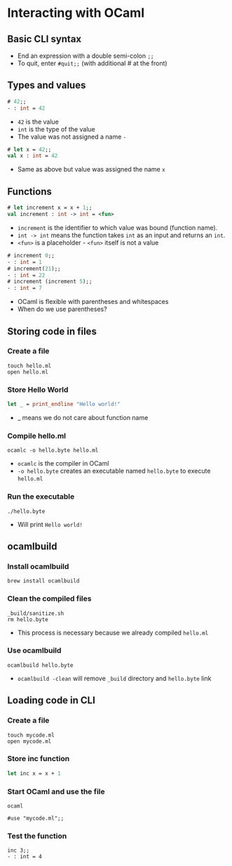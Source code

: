 # Interacting with OCaml

## Basic CLI syntax

- End an expression with a double semi-colon `;;`
- To quit, enter `#quit;;` (with additional # at the front)

## Types and values

```ocaml
# 42;;
- : int = 42
```
+ `42` is the value
+ `int` is the type of the value
+ The value was not assigned a name `-`

```ocaml
# let x = 42;;
val x : int = 42
```
+ Same as above but value was assigned the name `x`

## Functions

```ocaml
# let increment x = x + 1;;
val increment : int -> int = <fun>
```

+ `increment` is the identifier to which value was bound (function name).
+ `int -> int` means the function takes `int` as an input and returns an `int`.
+ `<fun>` is a placeholder - `<fun>` itself is not a value

```ocaml
# increment 0;;
- : int = 1
# increment(21);;
- : int = 22
# increment (increment 5);;
- : int = 7
```

+ OCaml is flexible with parentheses and whitespaces
+ When do we use parentheses?

## Storing code in files

### Create a file
```
touch hello.ml
open hello.ml
```

### Store Hello World
```ocaml
let _ = print_endline "Hello world!"
```
- _ means we do not care about function name

### Compile hello.ml
```
ocamlc -o hello.byte hello.ml
```
- `ocamlc` is the compiler in OCaml
- `-o hello.byte` creates an executable named `hello.byte` to execute `hello.ml`

### Run the executable
```
./hello.byte
```
- Will print `Hello world!`

## ocamlbuild

### Install ocamlbuild
```
brew install ocamlbuild
```

### Clean the compiled files
```
_build/sanitize.sh
rm hello.byte
```
- This process is necessary because we already compiled `hello.ml`

### Use ocamlbuild
```
ocamlbuild hello.byte
```
- `ocamlbuild -clean` will remove `_build` directory and `hello.byte` link

## Loading code in CLI

### Create a file
```
touch mycode.ml
open mycode.ml
```

### Store inc function
```ocaml
let inc x = x + 1
```

### Start OCaml and use the file
```
ocaml

#use "mycode.ml";;
```

### Test the function
```
inc 3;;
- : int = 4
```
